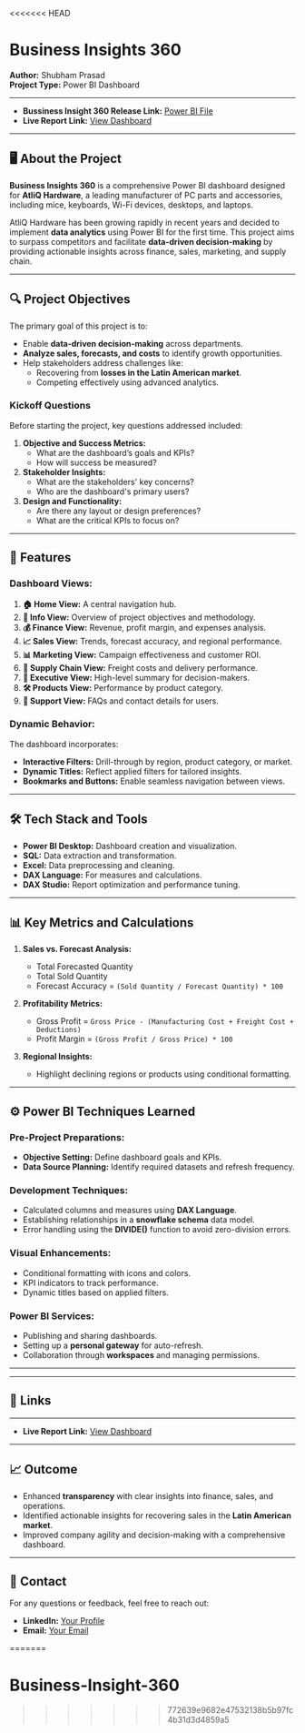 <<<<<<< HEAD
# **Business Insights 360**

**Author:** Shubham Prasad  
**Project Type:** Power BI Dashboard  

---
 - **Bussiness Insight 360 Release Link:** [Power BI File](https://github.com/shubhamprasad07/Business-Insight-360/releases/tag/v1)
 - **Live Report Link:** [View Dashboard](https://app.powerbi.com/view?r=eyJrIjoiOWMwZTY3YjAtY2M4Ny00Mzc3LThlNjYtZmQxMTE1MWU1MmMyIiwidCI6ImM2ZTU0OWIzLTVmNDUtNDAzMi1hYWU5LWQ0MjQ0ZGM1YjJjNCJ9)

---

## 🖥️ **About the Project**  
**Business Insights 360** is a comprehensive Power BI dashboard designed for **AtliQ Hardware**, a leading manufacturer of PC parts and accessories, including mice, keyboards, Wi-Fi devices, desktops, and laptops.  

AtliQ Hardware has been growing rapidly in recent years and decided to implement **data analytics** using Power BI for the first time. This project aims to surpass competitors and facilitate **data-driven decision-making** by providing actionable insights across finance, sales, marketing, and supply chain.  

---

## 🔍 **Project Objectives**  
The primary goal of this project is to:  
- Enable **data-driven decision-making** across departments.  
- **Analyze sales, forecasts, and costs** to identify growth opportunities.  
- Help stakeholders address challenges like:  
  - Recovering from **losses in the Latin American market**.  
  - Competing effectively using advanced analytics.  

### **Kickoff Questions**  
Before starting the project, key questions addressed included:  
1. **Objective and Success Metrics:**  
   - What are the dashboard’s goals and KPIs?  
   - How will success be measured?  
2. **Stakeholder Insights:**  
   - What are the stakeholders' key concerns?  
   - Who are the dashboard's primary users?  
3. **Design and Functionality:**  
   - Are there any layout or design preferences?  
   - What are the critical KPIs to focus on?  

---

## 🚀 **Features**

### **Dashboard Views:**  
1. **🏠 Home View:** A central navigation hub.  
2. **📜 Info View:** Overview of project objectives and methodology.  
3. **💰 Finance View:** Revenue, profit margin, and expenses analysis.  
4. **📈 Sales View:** Trends, forecast accuracy, and regional performance.  
5. **📊 Marketing View:** Campaign effectiveness and customer ROI.  
6. **🚛 Supply Chain View:** Freight costs and delivery performance.  
7. **👔 Executive View:** High-level summary for decision-makers.  
8. **🛠️ Products View:** Performance by product category.  
9. **💬 Support View:** FAQs and contact details for users.  

### **Dynamic Behavior:**  
The dashboard incorporates:  
- **Interactive Filters:** Drill-through by region, product category, or market.  
- **Dynamic Titles:** Reflect applied filters for tailored insights.  
- **Bookmarks and Buttons:** Enable seamless navigation between views.  

---

## 🛠️ **Tech Stack and Tools**  

- **Power BI Desktop:** Dashboard creation and visualization.  
- **SQL:** Data extraction and transformation.  
- **Excel:** Data preprocessing and cleaning.  
- **DAX Language:** For measures and calculations.  
- **DAX Studio:** Report optimization and performance tuning.  

---

## 📊 **Key Metrics and Calculations**  

1. **Sales vs. Forecast Analysis:**  
   - Total Forecasted Quantity  
   - Total Sold Quantity  
   - Forecast Accuracy = `(Sold Quantity / Forecast Quantity) * 100`  

2. **Profitability Metrics:**  
   - Gross Profit = `Gross Price - (Manufacturing Cost + Freight Cost + Deductions)`  
   - Profit Margin = `(Gross Profit / Gross Price) * 100`  

3. **Regional Insights:**  
   - Highlight declining regions or products using conditional formatting.  

---

## ⚙️ **Power BI Techniques Learned**

### **Pre-Project Preparations:**  
- **Objective Setting:** Define dashboard goals and KPIs.  
- **Data Source Planning:** Identify required datasets and refresh frequency.  

### **Development Techniques:**  
- Calculated columns and measures using **DAX Language**.  
- Establishing relationships in a **snowflake schema** data model.  
- Error handling using the **DIVIDE()** function to avoid zero-division errors.  

### **Visual Enhancements:**  
- Conditional formatting with icons and colors.  
- KPI indicators to track performance.  
- Dynamic titles based on applied filters.  

### **Power BI Services:**  
- Publishing and sharing dashboards.  
- Setting up a **personal gateway** for auto-refresh.  
- Collaboration through **workspaces** and managing permissions.  

---


---

## 🔗 **Links**
---
- **Live Report Link:** [View Dashboard](https://app.powerbi.com/view?r=eyJrIjoiOWMwZTY3YjAtY2M4Ny00Mzc3LThlNjYtZmQxMTE1MWU1MmMyIiwidCI6ImM2ZTU0OWIzLTVmNDUtNDAzMi1hYWU5LWQ0MjQ0ZGM1YjJjNCJ9)
---

## 📈 **Outcome**  
- Enhanced **transparency** with clear insights into finance, sales, and operations.  
- Identified actionable insights for recovering sales in the **Latin American market**.  
- Improved company agility and decision-making with a comprehensive dashboard.  

---

## 👤 **Contact**  
For any questions or feedback, feel free to reach out:  
- **LinkedIn:** [Your Profile](https://linkedin.com/in/07shubhamprasad)  
- **Email:** [Your Email](shubhamprasad7777@gmail.com)  


=======
# Business-Insight-360
>>>>>>> 772639e9682e47532138b5b97fc4b31d3d4859a5
